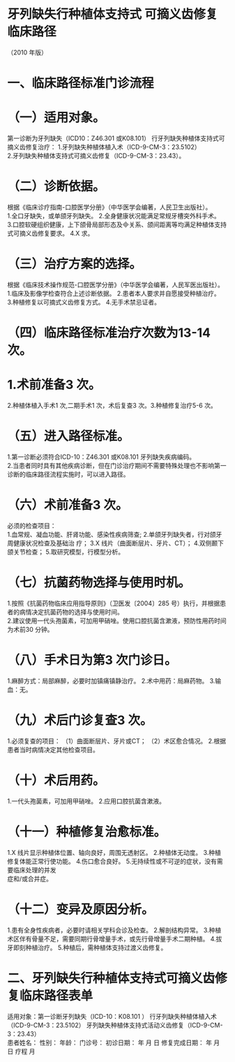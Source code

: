 # 牙列缺失行种植体支持式 可摘义齿修复临床路径  
（2010 年版）  
# 一、临床路径标准门诊流程  
# （一）适用对象。  
第一诊断为牙列缺失（ICD10：Z46.301 或K08.101） 行牙列缺失种植体支持式可摘义齿修复治疗： 1.牙列缺失种植体植入术（ICD-9-CM-3：23.5102）  
2.牙列缺失种植体支持式可摘义齿修复（ICD-9-CM-3：23.43）。  
# （二）诊断依据。  
根据《临床诊疗指南-口腔医学分册》（中华医学会编著，人民卫生出版社）。  
1.全口牙缺失，或单颌牙列缺失。 2.全身健康状况能满足常规牙槽突外科手术。  3.口腔软硬组织健康，上下颌骨局部形态及关系、颌间距离等均满足种植体支持式可摘义齿修复要求。  4.X  求。  
# （三）治疗方案的选择。  
根据《临床技术操作规范-口腔医学分册》（中华医学会编著，人民军医出版社）。  
1.临床及影像学检查符合上述诊断依据。 2.患者本人要求并自愿接受种植治疗。 3.种植修复以可摘式义齿修复方式。 4.无手术禁忌证者。  
# （四）临床路径标准治疗次数为13-14 次。  
# 1.术前准备3 次。  
2.种植体植入手术1 次,二期手术1 次，术后复查3 次。3.种植修复治疗5-6 次。  
# （五）进入路径标准。  
1.第一诊断必须符合ICD-10：Z46.301 或K08.101 牙列缺失疾病编码。  
2.当患者同时具有其他疾病诊断，但在门诊治疗期间不需要特殊处理也不影响第一诊断的临床路径流程实施时，可以进入路径。  
# （六）术前准备3 次。  
必须的检查项目：  
1.血常规、凝血功能、肝肾功能、感染性疾病筛查; 2.单颌牙列缺失者，行对颌牙周健康状况检查及基础治 疗； 3.X 线片（曲面断层片、牙片、CT）； 4.双侧颞下颌关节检查； 5.取研究模型，行模型分析。  
# （七）抗菌药物选择与使用时机。  
1.按照《抗菌药物临床应用指导原则》（卫医发〔2004〕285 号）执行，并根据患者的病情决定抗菌药物的选择与使用时间。  
2.建议使用一代头孢菌素，可加用甲硝唑。使用口腔抗菌含漱液，预防性用药时间为术前30 分钟。  
# （八）手术日为第3 次门诊日。  
1.麻醉方式：局部麻醉，必要时加镇痛镇静治疗。 2.术中用药：局麻药物。 3.输血：无。  
# （九）术后门诊复查3 次。  
1.必须复查的项目： （1）曲面断层片、牙片或CT； （2）术区愈合情况。 2.根据患者当时病情决定其他检查项目。  
# （十）术后用药。  
1.一代头孢菌素，可加用甲硝唑。 2.应用口腔抗菌含漱液。  
# （十一）种植修复治愈标准。  
1.X 线片显示种植体位置、轴向良好，周围无透射区。 2.种植体无动度。 3.种植修复体能正常行使功能。 4.伤口愈合良好。 5.无持续性或不可逆的症状，没有需要临床处理的并发  
症和/或合并症。  
# （十二）变异及原因分析。  
1.患有全身性疾病者，必要时请相关学科会诊及检查。 2.解剖结构异常。 3.种植术区伴有骨量不足，需要同期行骨增量手术，或先行骨增量手术二期种植。 4.拔牙即刻种植治疗。 5.种植后，需种植体支持过渡义齿修复。  
# 二、牙列缺失行种植体支持式可摘义齿修复临床路径表单  
适用对象：第一诊断牙列缺失（ICD-10：K08.101 ） 行牙列缺失种植体植入术（ICD-9-CM-3：23.5102） 牙列缺失种植体支持式活动义齿修复（ICD-9-CM-3：23.43）  
患者姓名：               性别：    年龄：      门诊号：                 初诊日期：      年   月  日     修复完成日期：     年  月  日     疗程    月  
